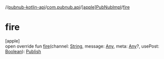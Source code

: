 //[pubnub-kotlin-api](../../../index.md)/[com.pubnub.api](../index.md)/[[apple]PubNubImpl](index.md)/[fire](fire.md)

# fire

[apple]\
open override fun [fire](fire.md)(channel: [String](https://kotlinlang.org/api/latest/jvm/stdlib/kotlin/-string/index.html), message: [Any](https://kotlinlang.org/api/latest/jvm/stdlib/kotlin/-any/index.html), meta: [Any](https://kotlinlang.org/api/latest/jvm/stdlib/kotlin/-any/index.html)?, usePost: [Boolean](https://kotlinlang.org/api/latest/jvm/stdlib/kotlin/-boolean/index.html)): [Publish](../../com.pubnub.api.endpoints.pubsub/-publish/index.md)

